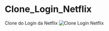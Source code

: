 # Clone_Login_Netflix
Clone do Login da Netflix
![Clone Login Netflix](https://user-images.githubusercontent.com/81170337/163250324-bee06a32-9f62-4717-b810-8ba57a1bf805.png)
